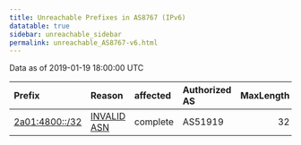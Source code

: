 ```yaml
---
title: Unreachable Prefixes in AS8767 (IPv6)
datatable: true
sidebar: unreachable_sidebar
permalink: unreachable_AS8767-v6.html
---
```


Data as of 2019-01-19 18:00:00 UTC


<div class="datatable-begin"></div>

| Prefix                                                 | Reason                                                                                               | affected   | Authorized AS   |   MaxLength | Anchor                                         |   unreachable /48s |
|:-------------------------------------------------------|:-----------------------------------------------------------------------------------------------------|:-----------|:----------------|------------:|:-----------------------------------------------|-------------------:|
| [2a01:4800::/32](https://stat.ripe.net/2a01:4800::/32) | [INVALID ASN](https://rpki-validator.ripe.net/announcement-preview?asn=AS8767&prefix=2a01:4800::/32) | complete   | AS51919         |          32 | [RIPE](unreachable_RIPE_NCC_RPKI_Root-v6.html) |              65536 |

<div class="datatable-end"></div>